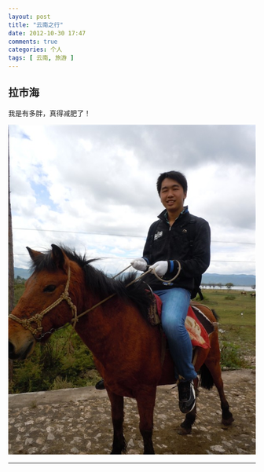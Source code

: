 ```yaml
---
layout: post
title: "云南之行"
date: 2012-10-30 17:47
comments: true
categories: 个人
tags: [ 云南, 旅游 ]
---
```


## 拉市海
我是有多胖，真得减肥了！

![](/images/blog/psb.jpg)


---
